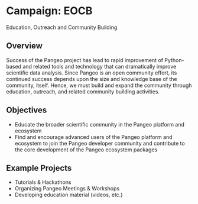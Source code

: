 # Campaign: EOCB

Education, Outreach and Community Building

## Overview

Success of the Pangeo project has lead to rapid improvement of Python-based
and related tools and technology that can dramatically improve scientific
data analysis.  Since Pangeo is an open community effort, its continued
success depends upon the size and knowledge base of the community, itself.
Hence, we must build and expand the community through education, outreach,
and related community building activities.

## Objectives

- Educate the broader scientific community in the Pangeo platform and ecosystem
- Find and encourage advanced users of the Pangeo platform and ecosystem to
  join the Pangeo developer community and contribute to the core development
  of the Pangeo ecosystem packages

## Example Projects

- Tutorials & Hackathons
- Organizing Pangeo Meetings & Workshops
- Developing education material (videos, etc.)
